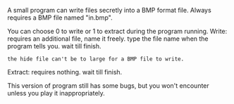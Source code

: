 A small program can write files secretly into a BMP format file.
Always requires a BMP file named "in.bmp".

You can choose 0 to write or 1 to extract during the program running.
Write:
    requires an additional file, name it freely.
    type the file name when the program tells you.
    wait till finish.
    
    the hide file can't be to large for a BMP file to write.

Extract:
    requires nothing.
    wait till finish.

This version of program still has some bugs, but you won't encounter unless you play it inappropriately.